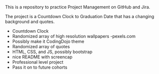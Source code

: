 This is a repository to practice Project Management on GitHub and Jira.

The project is a Countdown Clock to Graduation Date that has a changing background and quotes.

* Countdown Clock
* Randomized array of high resolution wallpapers 
  -pexels.com
* Possibly make it CodingDojo theme
* Randomized array of quotes
* HTML, CSS, and JS, possibly bootstrap
* nice README with screencap
* Professional level project
* Pass it on to future cohorts


